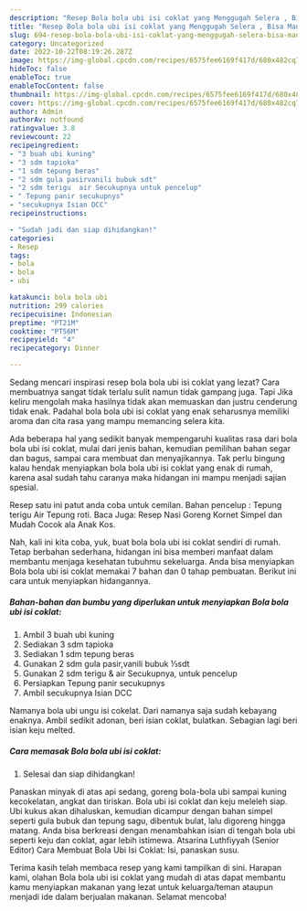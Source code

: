 ```yaml
---
description: "Resep Bola bola ubi isi coklat yang Menggugah Selera , Bisa Manjain Lidah"
title: "Resep Bola bola ubi isi coklat yang Menggugah Selera , Bisa Manjain Lidah"
slug: 694-resep-bola-bola-ubi-isi-coklat-yang-menggugah-selera-bisa-manjain-lidah
category: Uncategorized
date: 2022-10-22T08:19:26.287Z
image: https://img-global.cpcdn.com/recipes/6575fee6169f417d/680x482cq70/bola-bola-ubi-isi-coklat-foto-resep-utama.jpg
hideToc: false
enableToc: true
enableTocContent: false
thumbnail: https://img-global.cpcdn.com/recipes/6575fee6169f417d/680x482cq70/bola-bola-ubi-isi-coklat-foto-resep-utama.jpg
cover: https://img-global.cpcdn.com/recipes/6575fee6169f417d/680x482cq70/bola-bola-ubi-isi-coklat-foto-resep-utama.jpg
author: Admin
authorAv: notfound
ratingvalue: 3.8
reviewcount: 22
recipeingredient:
- "3 buah ubi kuning"
- "3 sdm tapioka"
- "1 sdm tepung beras"
- "2 sdm gula pasirvanili bubuk sdt"
- "2 sdm terigu  air Secukupnya untuk pencelup"
- " Tepung panir secukupnys"
- "secukupnya Isian DCC"
recipeinstructions:

- "Sudah jadi dan siap dihidangkan!"
categories:
- Resep
tags:
- bola
- bola
- ubi

katakunci: bola bola ubi 
nutrition: 299 calories
recipecuisine: Indonesian
preptime: "PT21M"
cooktime: "PT56M"
recipeyield: "4"
recipecategory: Dinner

---
```



Sedang mencari inspirasi resep bola bola ubi isi coklat yang lezat? Cara membuatnya sangat tidak terlalu sulit namun tidak gampang juga. Tapi Jika keliru mengolah maka hasilnya tidak akan memuaskan dan justru cenderung tidak enak. Padahal bola bola ubi isi coklat yang enak seharusnya memiliki aroma dan cita rasa yang mampu memancing selera kita.


Ada beberapa hal yang sedikit banyak mempengaruhi kualitas rasa dari bola bola ubi isi coklat, mulai dari jenis bahan, kemudian pemilihan bahan segar dan bagus, sampai cara membuat dan menyajikannya. Tak perlu bingung kalau hendak menyiapkan bola bola ubi isi coklat yang enak di rumah, karena asal sudah tahu caranya maka hidangan ini mampu menjadi sajian spesial.

Resep satu ini patut anda coba untuk cemilan. Bahan pencelup : Tepung terigu Air Tepung roti. Baca Juga: Resep Nasi Goreng Kornet Simpel dan Mudah Cocok ala Anak Kos.


Nah, kali ini kita coba, yuk, buat bola bola ubi isi coklat sendiri di rumah. Tetap berbahan sederhana, hidangan ini bisa memberi manfaat dalam membantu menjaga kesehatan tubuhmu sekeluarga. Anda bisa menyiapkan Bola bola ubi isi coklat memakai 7 bahan dan 0 tahap pembuatan. Berikut ini cara untuk menyiapkan hidangannya.

<!--inarticleads1-->

##### Bahan-bahan dan bumbu yang diperlukan untuk menyiapkan Bola bola ubi isi coklat:

1. Ambil 3 buah ubi kuning
1. Sediakan 3 sdm tapioka
1. Sediakan 1 sdm tepung beras
1. Gunakan 2 sdm gula pasir,vanili bubuk ⅓sdt
1. Gunakan 2 sdm terigu &amp; air Secukupnya, untuk pencelup
1. Persiapkan  Tepung panir secukupnys
1. Ambil secukupnya Isian DCC


Namanya bola ubi ungu isi cokelat. Dari namanya saja sudah kebayang enaknya. Ambil sedikit adonan, beri isian coklat, bulatkan. Sebagian lagi beri isian keju melted. 

<!--inarticleads2-->

##### Cara memasak Bola bola ubi isi coklat:


1. Selesai dan siap dihidangkan!

Panaskan minyak di atas api sedang, goreng bola-bola ubi sampai kuning kecokelatan, angkat dan tiriskan. Bola ubi isi coklat dan keju meleleh siap. Ubi kukus akan dihaluskan, kemudian dicampur dengan bahan simpel seperti gula bubuk dan tepung sagu, dibentuk bulat, lalu digoreng hingga matang. Anda bisa berkreasi dengan menambahkan isian di tengah bola ubi seperti keju dan coklat, agar lebih istimewa. Atsarina Luthfiyyah (Senior Editor) Cara Membuat Bola Ubi Isi Coklat: Isi, panaskan susu. 

Terima kasih telah membaca resep yang kami tampilkan di sini. Harapan kami, olahan Bola bola ubi isi coklat yang mudah di atas dapat membantu kamu menyiapkan makanan yang lezat untuk keluarga/teman ataupun menjadi ide dalam berjualan makanan. Selamat mencoba!
